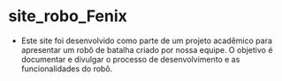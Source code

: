 ﻿# site_robo_Fenix

- Este site foi desenvolvido como parte de um projeto acadêmico para apresentar um robô de batalha criado por nossa equipe. O objetivo é documentar e divulgar o processo de desenvolvimento e as funcionalidades do robô.

